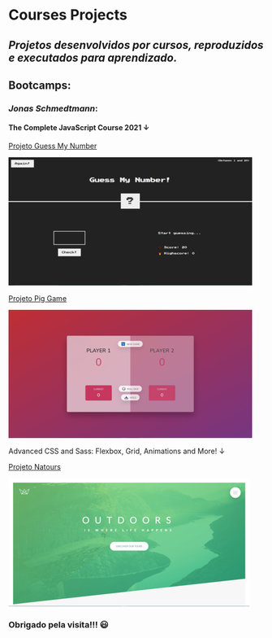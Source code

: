 # **Courses Projects**
## *Projetos desenvolvidos por cursos, reproduzidos e executados para aprendizado.*

## Bootcamps:
### *Jonas Schmedtmann*:
#### The Complete JavaScript Course 2021 ↓

[Projeto Guess My Number](https://guess-my-number-tiago.netlify.app/)

![](img/guess-my-number.png)

[Projeto Pig Game](https://pig-game-tiago.netlify.app/)

![](img/pig-game.png)


Advanced CSS and Sass: Flexbox, Grid, Animations and More! ↓

[Projeto Natours](https://natours-tiago.netlify.app/)

![](img/natours.png)

### Obrigado pela visita!!! 😃

